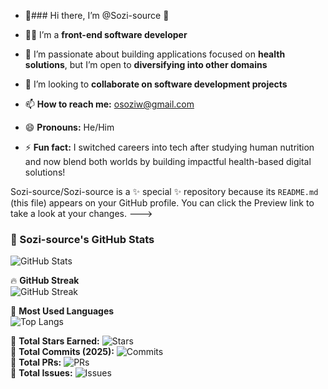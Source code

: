 - 👋### Hi there, I’m @Sozi-source 👋

- 👨‍💻 I’m a **front-end software developer**
- 🌱 I’m passionate about building applications focused on **health solutions**, but I’m open to **diversifying into other domains**
- 🤝 I’m looking to **collaborate on software development projects**
- 📫 **How to reach me:** [osoziw@gmail.com](mailto:osoziw@gmail.com)
- 😄 **Pronouns:** He/Him
- ⚡ **Fun fact:** I switched careers into tech after studying human nutrition and now blend both worlds by building impactful health-based digital solutions!
  
Sozi-source/Sozi-source is a ✨ special ✨ repository because its `README.md` (this file) appears on your GitHub profile.
You can click the Preview link to take a look at your changes.
--->

### 🚀 Sozi-source's GitHub Stats

![GitHub Stats](https://github-readme-stats.vercel.app/api?username=Sozi-source&show_icons=true&theme=radical)

🔥 **GitHub Streak**  
![GitHub Streak](https://github-readme-streak-stats.herokuapp.com/?user=Sozi-source&theme=radical)

📌 **Most Used Languages**  
![Top Langs](https://github-readme-stats.vercel.app/api/top-langs/?username=Sozi-source&layout=compact&theme=radical)

🔹 **Total Stars Earned:** ![Stars](https://img.shields.io/github/stars/Sozi-source?style=flat-square)  
🔹 **Total Commits (2025):** ![Commits](https://img.shields.io/github/commit-activity/y/Sozi-source?style=flat-square)  
🔹 **Total PRs:** ![PRs](https://img.shields.io/github/issues-pr/Sozi-source?style=flat-square)  
🔹 **Total Issues:** ![Issues](https://img.shields.io/github/issues/Sozi-source?style=flat-square)  

